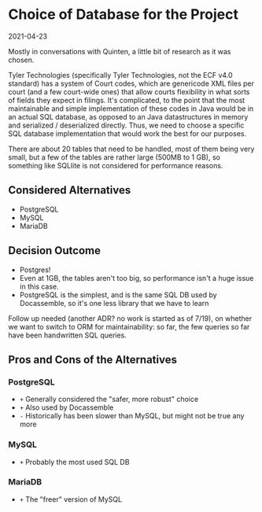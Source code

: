 # Choice of Database for the Project

2021-04-23

Mostly in conversations with Quinten, a little bit of research as it was chosen.

Tyler Technologies (specifically Tyler Technologies, not the ECF v4.0 standard) has a system of
Court codes, which are genericode XML files per court (and a few court-wide ones) that
allow courts flexibility in what sorts of fields they expect in filings. It's complicated,
to the point that the most maintainable and simple implementation of these codes in Java would
be in an actual SQL database, as opposed to an Java datastructures in memory and serialized /
deserialized directly. Thus, we need to choose a specific SQL database implementation that
would work the best for our purposes.

There are about 20 tables that need to be handled, most of them being very small, but
a few of the tables are rather large (500MB to 1 GB), so something like SQLlite is
not considered for performance reasons.

## Considered Alternatives

* PostgreSQL
* MySQL
* MariaDB

## Decision Outcome

* Postgres!
* Even at 1GB, the tables aren't too big, so performance isn't a huge issue in this case.
* PostgreSQL is the simplest, and is the same SQL DB used by Docassemble, so it's one less library
  that we have to learn

Follow up needed (another ADR? no work is started as of 7/19), on whether we want to switch to ORM for
maintainability: so far, the few queries so far have been handwritten SQL queries.

## Pros and Cons of the Alternatives <!-- optional -->

### PostgreSQL

* `+` Generally considered the "safer, more robust" choice
* `+` Also used by Docassemble
* `-` Historically has been slower than MySQL, but might not be true any more

### MySQL

* `+` Probably the most used SQL DB

### MariaDB

* `+` The "freer" version of MySQL

